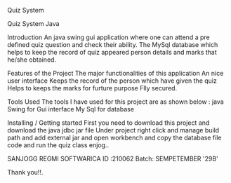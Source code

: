 
Quiz System


  

Quiz System
Java

Introduction
An java swing gui application where one can attend a pre defined quiz question and check their ability. The MySql database which helps to keep the record of quiz appeared
person details and marks that he/she obtained.

Features of the Project
The major functionalities of this application
An nice user interface
Keeps the record of the person which have given the quiz
Helps to keeps the marks for furture purpose
Flly secured.

Tools Used
The tools I have used for this project are as shown below :
java  Swing for Gui interface
My Sql for database


Installing / Getting started
First you need to download this project and download the java jdbc jar file
Under project right click and manage build path and add external jar
and open workbench and copy the database file code and run the quiz class
enjog..



SANJOGG REGMI 
SOFTWARICA ID :210062 
Batch: SEMPETEMBER '29B'



Thank you!!. 
